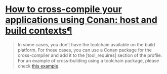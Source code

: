 # [How to cross-compile your applications using Conan: host and build contexts¶](https://docs.conan.io/2/tutorial/consuming_packages/cross_building_with_conan.html)

>In some cases, you don’t have the toolchain available on the build platform. For those cases, you can use a Conan package for the cross-compiler and add it to the [tool_requires] section of the profile. For an example of cross-building using a toolchain package, please check [this example](https://docs.conan.io/2/examples/cross_build/toolchain_packages.html#example-cross-build-toolchain-package-use).
